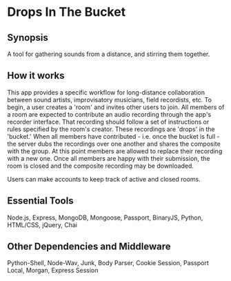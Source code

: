 # Drops In The Bucket
## Synopsis
A tool for gathering sounds from a distance, and stirring them together.

## How it works
This app provides a specific workflow for long-distance collaboration between sound artists, improvisatory musicians, field recordists, etc. To begin, a user creates a 'room' and invites other users to join. All members of a room are expected to contribute an audio recording through the app's recorder interface. That recording should follow a set of instructions or rules specified by the room's creator. These recordings are 'drops' in the 'bucket.' When all members have contributed - i.e. once the bucket is full - the server dubs the recordings over one another and shares the composite with the group. At this point members are allowed to replace their recording with a new one. Once all members are happy with their submission, the room is closed and the composite recording may be downloaded.

Users can make accounts to keep track of active and closed rooms.

## Essential Tools
Node.js, Express, MongoDB, Mongoose, Passport, BinaryJS, Python, HTML/CSS, jQuery, Chai

## Other Dependencies and Middleware
Python-Shell, Node-Wav, Junk, Body Parser, Cookie Session, Passport Local, Morgan, Express Session
